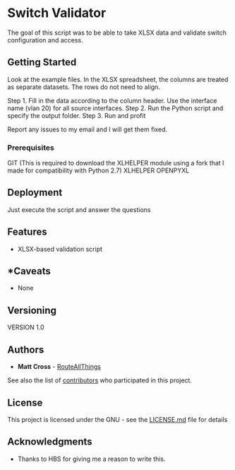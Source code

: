 # Switch Validator

The goal of this script was to be able to take XLSX data and validate switch configuration and access.

## Getting Started

Look at the example files. In the XLSX spreadsheet, the columns are treated as separate datasets. The rows do not need to align.

Step 1. Fill in the data according to the column header. Use the interface name (vlan 20) for all source interfaces.
Step 2. Run the Python script and specify the output folder. 
Step 3. Run and profit

Report any issues to my email and I will get them fixed.

### Prerequisites

GIT (This is required to download the XLHELPER module using a fork that  I made for compatibility with Python 2.7)
XLHELPER
OPENPYXL

## Deployment

Just execute the script and answer the questions

## Features
- XLSX-based validation script

## *Caveats
- None

## Versioning

VERSION 1.0


## Authors

* **Matt Cross** - [RouteAllThings](https://github.com/routeallthings)

See also the list of [contributors](https://github.com/routeallthings/Config-Creator/contributors) who participated in this project.

## License

This project is licensed under the GNU - see the [LICENSE.md](LICENSE.md) file for details

## Acknowledgments

* Thanks to HBS for giving me a reason to write this.
